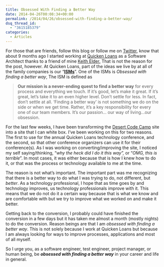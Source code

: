 ```yaml
---
title: Obsessed With Finding a Better Way
date: 2014-04-26T00:08:34+00:00
permalink: /2014/04/26/obsessed-with-finding-a-better-way/
dsq_thread_id:
  - "3615185379"
categories:
  - Articles
---
```

For those that are friends, follow this blog or follow me on [Twitter](http://www.twitter.com/jguadagno), know that about 9 months ago I started working at [Quicken Loans](http://www.quickenloans.com) as a Software Architect thanks to a friend of mine [Keith Elder.](http://keithelder.net/)  That is not the reason for the post, however.  At Quicken Loans, part of the ideas we live by at all of the family companies is our “**[ISMs](http://www.quickenloans.com/press-room/fast-facts/our-isms/)**”. One of the ISMs is _Obsessed with finding a better way_, The ISM is defined as

> **Our mission is a never-ending quest to find a better way** for every process and everything we touch. If it’s good, let’s make it great. If it’s great, let’s take it to an even higher level. Don’t settle for less. In fact, don’t settle at all. ‘Finding a better way’ is not something we do on the side or when we get time. Rather, it’s a key responsibility for every one of our team members. It’s our passion… our way of living…our obsession.

For the last few weeks, I have been transforming the [Desert Code Camp](http://www.desertcodecamp.com) site into a site that I can white box. I’ve been working on this for two reasons. The first to use for the annual Quicken Loans technology conference, and the second, so that other conference organizers can use it for their conference(s).  As I was working on converting/improving the site, I noticed my self saying/thinking, “_why the heck did I do it this way”,_ or “_OMG, this is terrible_”.  In most cases, it was either because that is how I knew how to do it, or that was the process or technology available to me at the time. 

The reason is not what’s important.  The important part was me recognizing that there is a better way to do what I was trying to do, not different, but _better_.  As a technology professional, I hope that as time goes by and technology improves, us technology professionals improve with it.  This means that we do not do it a certain way because that is what we know and are comfortable with but we try to improve what we worked on and make it better.

Getting back to the conversion, I probably could have finished the conversion in a few days but it has taken me almost a month (mostly nights) to do the conversion.  Reason beings are that I am _obsessed with finding a better way_. This is not solely because I work at Quicken Loans but because I am always looking for ways to improve processes, applications and most of all myself.

So I urge you, as a software engineer, test engineer, project manager, or human being, be **_obsessed with finding a better way_** in your career and life in general.
